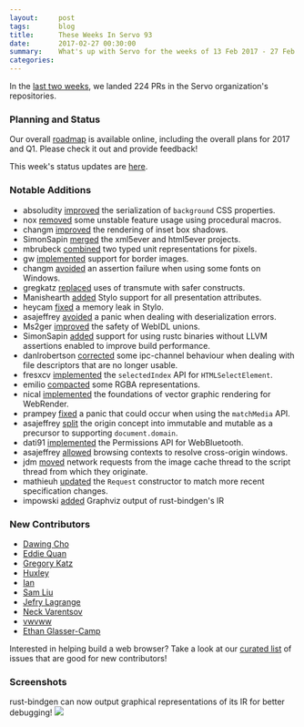 ```yaml
---
layout:     post
tags:       blog
title:      These Weeks In Servo 93
date:       2017-02-27 00:30:00
summary:    What's up with Servo for the weeks of 13 Feb 2017 - 27 Feb 2017
categories:
---
```


In the [last two weeks](https://github.com/pulls?utf8=%E2%9C%93&q=is%3Apr+is%3Amerged+closed%3A2017-02-13..2017-02-27+user%3Aservo+),
we landed 224 PRs in the Servo organization's repositories.

### Planning and Status

Our overall [roadmap](https://github.com/servo/servo/wiki/Roadmap) is available online, including the overall plans for 2017 and Q1. Please check it out and provide feedback!

This week's status updates are [here](https://www.standu.ps/project/servo/).

### Notable Additions

- absoludity [improved](https://github.com/servo/servo/pull/15733) the serialization of `background` CSS properties.
- nox [removed](https://github.com/servo/servo/pull/15715) some unstable feature usage using procedural macros.
- changm [improved](https://github.com/servo/webrender/pull/926) the rendering of inset box shadows.
- SimonSapin [merged](https://github.com/servo/html5ever/pull/254) the xml5ever and html5ever projects.
- mbrubeck [combined](https://github.com/servo/servo/pull/15700) two typed unit representations for pixels.
- gw [implemented](https://github.com/servo/servo/pull/15697) support for border images.
- changm [avoided](https://github.com/servo/webrender/pull/910) an assertion failure when using some fonts on Windows.
- gregkatz [replaced](https://github.com/servo/servo/pull/15659) uses of transmute with safer constructs.
- Manishearth [added](https://github.com/servo/servo/pull/15644) Stylo support for all presentation attributes.
- heycam [fixed](https://github.com/servo/servo/pull/15629) a memory leak in Stylo.
- asajeffrey [avoided](https://github.com/servo/servo/pull/15618) a panic when dealing with deserialization errors.
- Ms2ger [improved](https://github.com/servo/servo/pull/15589) the safety of WebIDL unions.
- SimonSapin [added](https://github.com/servo/servo/pull/15559) support for using rustc binaries without LLVM assertions enabled to improve build performance.
- danlrobertson [corrected](https://github.com/servo/ipc-channel/pull/149) some ipc-channel behaviour when dealing with file descriptors that are no longer usable.
- fresxcv [implemented](https://github.com/servo/servo/pull/15520) the `selectedIndex` API for `HTMLSelectElement`.
- emilio [compacted](https://github.com/servo/rust-cssparser/pull/118) some RGBA representations.
- nical [implemented](https://github.com/servo/webrender/pull/858) the foundations of vector graphic rendering for WebRender.
- prampey [fixed](https://github.com/servo/servo/pull/15495) a panic that could occur when using the `matchMedia` API.
- asajeffrey [split](https://github.com/servo/servo/pull/15438) the origin concept into immutable and mutable as a precursor to supporting `document.domain`.
- dati91 [implemented](https://github.com/servo/servo/pull/15314) the Permissions API for WebBluetooth.
- asajeffrey [allowed](https://github.com/servo/servo/pull/15358) browsing contexts to resolve cross-origin windows.
- jdm [moved](https://github.com/servo/servo/pull/14962) network requests from the image cache thread to the script thread from which they originate.
- mathieuh [updated](https://github.com/servo/servo/pull/13561) the `Request` constructor to match more recent specification changes.
- impowski [added](https://github.com/servo/rust-bindgen/pull/508) Graphviz output of rust-bindgen's IR

### New Contributors

- [Dawing Cho](https://github.com/AdmiralCoco)
- [Eddie Quan](https://github.com/eddiequan)
- [Gregory Katz](https://github.com/gregkatz)
- [Huxley](https://github.com/UnICorN21)
- [Ian](https://github.com/Greeene)
- [Sam Liu](https://github.com/samliu)
- [Jefry Lagrange](https://github.com/zimio)
- [Neck Varentsov](https://github.com/Varentsov)
- [vwvww](https://github.com/vwvww)
- [Ethan Glasser-Camp](https://github.com/glasserc)

Interested in helping build a web browser? Take a look at our [curated list](https://starters.servo.org/) of issues that are good for new contributors!

### Screenshots

rust-bindgen can now output graphical representations of its IR for better debugging!
<img src="https://raw.githubusercontent.com/servo/rust-bindgen/master/example-graphviz-ir.png">
